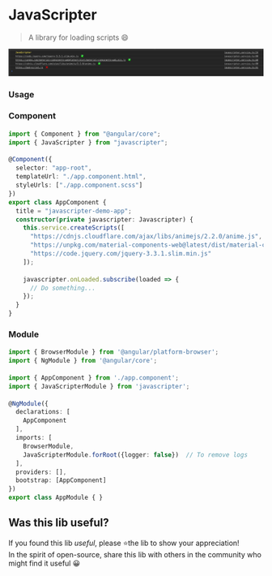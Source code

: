 # JavaScripter

> A library for loading scripts 😄

![](screen-shot.png)

### Usage

### Component

```ts
import { Component } from "@angular/core";
import { JavaScripter } from "javascripter";

@Component({
  selector: "app-root",
  templateUrl: "./app.component.html",
  styleUrls: ["./app.component.scss"]
})
export class AppComponent {
  title = "javascripter-demo-app";
  constructor(private javascripter: Javascripter) {
    this.service.createScripts([
      "https://cdnjs.cloudflare.com/ajax/libs/animejs/2.2.0/anime.js",
      "https://unpkg.com/material-components-web@latest/dist/material-components-web.min.js",
      "https://code.jquery.com/jquery-3.3.1.slim.min.js"
    ]);

    javascripter.onLoaded.subscribe(loaded => {
      // Do something...
    });
  }
}
```


### Module

```ts
import { BrowserModule } from '@angular/platform-browser';
import { NgModule } from '@angular/core';

import { AppComponent } from './app.component';
import { JavaScripterModule } from 'javascripter';

@NgModule({
  declarations: [
    AppComponent
  ],
  imports: [
    BrowserModule,
    JavaScripterModule.forRoot({logger: false})  // To remove logs
  ],
  providers: [],
  bootstrap: [AppComponent]
})
export class AppModule { }
```

## Was this lib useful?

If you found this lib _useful_,
please ⭐️the lib to show your appreciation!
<br>
In the spirit of open-source, share this lib with others in the community who might find it useful 😀
